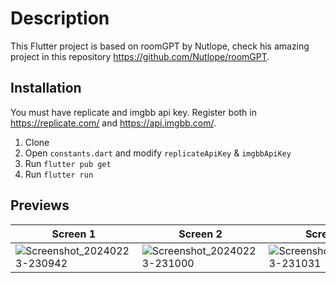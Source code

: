 # Description

This Flutter project is based on roomGPT by Nutlope, check his amazing project in this repository https://github.com/Nutlope/roomGPT.

## Installation

You must have replicate and imgbb api key. Register both in https://replicate.com/ and https://api.imgbb.com/.

1. Clone
2. Open `constants.dart` and modify `replicateApiKey` & `imgbbApiKey`
3. Run `flutter pub get`
4. Run `flutter run`

## Previews

| Screen 1 | Screen 2 | Screen 3 | Screen 4 |
|--|--|--|--|
|![Screenshot_20240223-230942](https://github.com/instyo/roomgpt_mobile/assets/29440672/a1123413-c771-4f5e-a2ea-26e4db3d8681)|![Screenshot_20240223-231000](https://github.com/instyo/roomgpt_mobile/assets/29440672/48d2b5f4-c107-4128-bd11-327d86f3b3bc)|![Screenshot_20240223-231031](https://github.com/instyo/roomgpt_mobile/assets/29440672/d99eb84b-1d24-4da1-b23d-7b3a9b10efdf)|![Screenshot_20240223-231037](https://github.com/instyo/roomgpt_mobile/assets/29440672/ea9425d3-0ffc-4df4-b6a4-987e8b631e86)|



